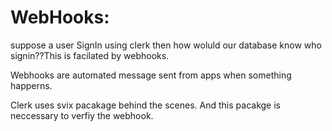 # **WebHooks:**

suppose a user SignIn using clerk then how woluld our database know who signin??This is facilated by webhooks. 

Webhooks are automated message sent from apps when something happerns.


Clerk uses svix pacakage behind the scenes. And this pacakge is neccessary to verfiy the webhook.
